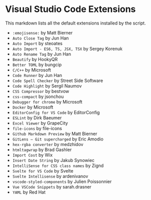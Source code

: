 # Visual Studio Code Extensions

This markdown lists all the default extensions installed by the script.

- `:emojisense:` by Matt Bierner
- `Auto Close Tag` by Jun Han
- `Auto Import` by steoates
- `Auto Import - ES6, TS, JSX, TSX` by Sergey Korenuk
- `Auto Rename Tag` by Jun Han
- `Beautify` by HookyQR
- `Better TOML` by bungcip
- `C/C++` by Microsoft
- `Code Runner` by Jun Han
- `Code Spell Checker` by Street Side Software
- `Code Highlight` by Sergil Naumov
- `CSS Compressor` by bestvow
- `css-compact` by jsonchou
- `Debugger for chrome` by Microsoft
- `Docker` by Microsoft
- `EditorConfig for VS Code` by EditorConfig
- `ESLint` by Dirk Baeumer
- `Excel Viewer` by GrapeCity
- `file-icons` by file-icons
- `Github Markdown Preview` by Matt Bierner
- `GitLens — Git supercharged` by Eric Amodio
- `hex-rgba converter` by medzhidov
- `htmltagwrap` by Brad Gashler
- `Import Cost` by Wix
- `Insert Date String` by Jakub Synowiec
- `IntelliSense for CSS class names` by Zignd
- `Svelte for VS Code` by Svelte
- `Svelte Intellisense` by ardenivanov
- `vscode-styled-components` by Julien Poissonnier
- `Vue VSCode Snippets` by sarah.drasner
- `YAML` by Red Hat